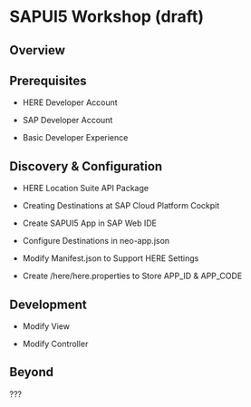 
# SAPUI5 Workshop (draft)

## Overview

## Prerequisites

* HERE Developer Account

* SAP Developer Account

* Basic Developer Experience

## Discovery & Configuration

* HERE Location Suite API Package

* Creating Destinations at SAP Cloud Platform Cockpit

* Create SAPUI5 App in SAP Web IDE

* Configure Destinations in neo-app.json

* Modify Manifest.json to Support HERE Settings

* Create /here/here.properties to Store APP_ID & APP_CODE

## Development

* Modify View

* Modify Controller

## Beyond

???
